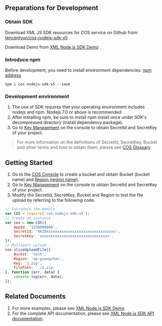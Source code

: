 ## Preparations for Development
### Obtain SDK

Download XML JS SDK resources for COS service on Github from: [tencentyun/cos-nodejs-sdk-v5](https://github.com/tencentyun/cos-nodejs-sdk-v5) .

Download Demo from [XML Node.js SDK Demo](https://github.com/tencentyun/cos-nodejs-sdk-v5/tree/master/demo) .

### Introduce npm
Before development, you need to install environment dependencies: [npm address](https://www.npmjs.com/package/cos-nodejs-sdk-v5)
 
```
npm i cos-nodejs-sdk-v5 --save
```

### Development environment

1. The use of SDK requires that your operating environment includes nodejs and npm. Nodejs 7.0 or above is recommended.
2. After installing npm, be sure to install npm install once under SDK's decompressed directory (install dependency package).
3. Go to [Key Management](https://console.cloud.tencent.com/capi) on the console to obtain SecretId and SecretKey of your project.

> For more information on the definitions of SecretId, SecretKey, Bucket and other terms and how to obtain them, please see [COS Glossary](https://cloud.tencent.com/document/product/436/7751).

## Getting Started	

1. Go to the [COS Console](https://console.cloud.tencent.com/cos4) to create a bucket and obtain Bucket (bucket name) and [Region (region name)](https://cloud.tencent.com/document/product/436/6224).
2. Go to [Key Management](https://console.cloud.tencent.com/capi) on the console to obtain SecretId and SecretKey of your project.
3. Modify the SecretId, SecretKey, Bucket and Region to test the file upload by referring to the following code.

```javascript
// Introduce the module
var COS = require('cos-nodejs-sdk-v5');
// Create an instance
var cos = new COS({
    AppId: '1250000000',
    SecretId: 'AKIDxxxxxxxxxxxxxxxxxxxxxxxxxxxxxxxx',
    SecretKey: 'xxxxxxxxxxxxxxxxxxxxxxxxxxxxxxxx',
});
// Multipart upload
cos.sliceUploadFile({
    Bucket: 'test',
    Region: 'ap-guangzhou',
    Key: '1.zip',
    FilePath: './1.zip'
}, function (err, data) {
    console.log(err, data);
});
```

## Related Documents 

1. For more examples, please see [XML Node.js SDK Demo](https://github.com/tencentyun/cos-nodejs-sdk-v5/blob/master/demo/).
2. For the complete API documentation, please see [XML Node.js SDK API documentation](https://cloud.tencent.com/document/product/436/12264).


